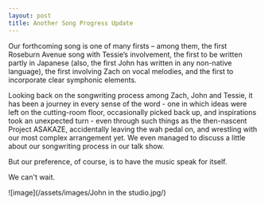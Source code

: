 ```yaml
---
layout: post
title: Another Song Progress Update
---
```


Our forthcoming song is one of many firsts – among them, the first Roseburn Avenue song with Tessie’s involvement, the first to be written partly in Japanese (also, the first John has written in any non-native language), the first involving Zach on vocal melodies, and the first to incorporate clear symphonic elements.

Looking back on the songwriting process among Zach, John and Tessie, it has been a journey in every sense of the word - one in which ideas were left on the cutting-room floor, occasionally picked back up, and inspirations took an unexpected turn - even through such things as the then-nascent Project ASAKAZE, accidentally leaving the wah pedal on, and wrestling with our most complex arrangement yet. We even managed to discuss a little about our songwriting process in our talk show.

But our preference, of course, is to have the music speak for itself.

We can't wait.


![image](/assets/images/John in the studio.jpg/)
